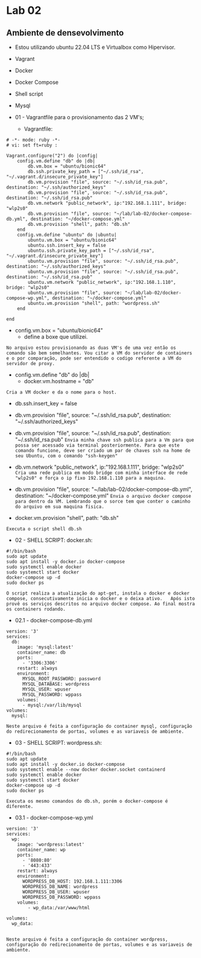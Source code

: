 # Lab 02

## Ambiente de densevolvimento
   - Estou utilizando ubuntu 22.04 LTS e Virtualbox como Hipervisor.

   - Vagrant
   - Docker
   - Docker Compose
   - Shell script
   - Mysql

- 01 - Vagrantfile para o provisionamento das 2 VM's;
   - Vagrantfile:

```
# -*- mode: ruby -*-
# vi: set ft=ruby :

Vagrant.configure("2") do |config|
	config.vm.define "db" do |db|	
		db.vm.box = "ubuntu/bionic64"
		db.ssh.private_key_path = ["~/.ssh/id_rsa", "~/.vagrant.d/insecure_private_key"]
		db.vm.provision "file", source: "~/.ssh/id_rsa.pub", destination: "~/.ssh/authorized_keys"
		db.vm.provision "file", source: "~/.ssh/id_rsa.pub", destination: "~/.ssh/id_rsa.pub"
		db.vm.network "public_network", ip:"192.168.1.111", bridge:	"wlp2s0"	  
		db.vm.provision "file", source: "~/lab/lab-02/docker-compose-db.yml", destination: "~/docker-compose.yml" 
		db.vm.provision "shell", path: "db.sh"
	end
	config.vm.define "ubuntu" do |ubuntu|	
		ubuntu.vm.box = "ubuntu/bionic64"
		ubuntu.ssh.insert_key = false
		ubuntu.ssh.private_key_path = ["~/.ssh/id_rsa", "~/.vagrant.d/insecure_private_key"]
		ubuntu.vm.provision "file", source: "~/.ssh/id_rsa.pub", destination: "~/.ssh/authorized_keys"
		ubuntu.vm.provision "file", source: "~/.ssh/id_rsa.pub", destination: "~/.ssh/id_rsa.pub"
		ubuntu.vm.network "public_network", ip:"192.168.1.110", bridge:	"wlp2s0"  
		ubuntu.vm.provision "file", source: "~/lab/lab-02/docker-compose-wp.yml", destination: "~/docker-compose.yml" 
		ubuntu.vm.provision "shell", path: "wordpress.sh"
	end

end

```

- config.vm.box = "ubuntu/bionic64"
    - define a boxe que utilizei.

`
No arquivo estou provisionando as duas VM's de uma vez então os comando são bem semelhantes. Vou citar a VM do servidor de containers e o por comparação, pode ser entendido o codigo referente a VM do servidor de proxy.
`

- config.vm.define "db" do |db|
    - docker.vm.hostname = "db"

`
Cria a VM docker e da o nome para o host.
`

- db.ssh.insert_key = false
- db.vm.provision "file", source: "~/.ssh/id_rsa.pub", destination: "~/.ssh/authorized_keys"
- db.vm.provision "file", source: "~/.ssh/id_rsa.pub", destination: "~/.ssh/id_rsa.pub"
`
Envia minha chave ssh publica para a Vm para que possa ser acessado via terminal posteriormente.
Para que este comando funcione, deve ser criado um par de chaves ssh na home de seu Ubuntu, com o comando "ssh-keygen"
`

- db.vm.network "public_network", ip:"192.168.1.111", bridge: "wlp2s0"
`
Cria uma rede publica em modo bridge com minha interface de rede "wlp2s0" e força o ip fixo 192.168.1.110 para a maquina.
`

- db.vm.provision "file", source: "~/lab/lab-02/docker-compose-db.yml", destination: "~/docker-compose.yml" 
`
Envia o arquivo docker compose para dentro da VM. Lembrando que o sorce tem que conter o caminho do arquivo em sua maquina fisica.
`

- docker.vm.provision "shell", path: "db.sh"

`
Executa o script shell db.sh
`

- 02 - SHELL SCRIPT: docker.sh:

```
#!/bin/bash
sudo apt update
sudo apt install -y docker.io docker-compose
sudo systemctl enable docker
sudo systemctl start docker
docker-compose up -d
sudo docker ps
```

`
O script realiza a atualização do apt-get, instala o docker e docker compose, consecutivamente inicia o docker e o deixa ativo.  
Após isto provê os serviços descritos no arquivo docker compose.
Ao final mostra os containers rodando.
`

- 02.1 - docker-compose-db.yml
```
version: '3'
services:
  db:
    image: 'mysql:latest'
    container_name: db
    ports:
      - '3306:3306'
    restart: always  
    environment:
      MYSQL_ROOT_PASSWORD: password
      MYSQL_DATABASE: wordpress
      MYSQL_USER: wpuser
      MYSQL_PASSWORD: wppass
    volumes:
      - mysql:/var/lib/mysql
volumes:
  mysql:   

```

`
Neste arquivo é feita a configuração do container mysql, configuração do redirecionamento de portas, volumes e as variaveis de ambiente.
`

- 03 - SHELL SCRIPT: wordpress.sh:

```
#!/bin/bash
sudo apt update
sudo apt install -y docker.io docker-compose
sudo systemctl enable --now docker docker.socket containerd
sudo systemctl enable docker
sudo systemctl start docker
docker-compose up -d
sudo docker ps
```

`
Executa os mesmo comandos do db.sh, porém o docker-compose é diferente.
`

- 03.1 - docker-compose-wp.yml

```
version: '3'
services:  
  wp:
    image: 'wordpress:latest'
    container_name: wp
    ports:
      - '8080:80'
      - '443:433'
    restart: always
    environment:
      WORDPRESS_DB_HOST: 192.168.1.111:3306
      WORDPRESS_DB_NAME: wordpress
      WORDPRESS_DB_USER: wpuser
      WORDPRESS_DB_PASSWORD: wppass
    volumes:
        - wp_data:/var/www/html    

volumes:
  wp_data:


```

`
Neste arquivo é feita a configuração do container wordpress, configuração do redirecionamento de portas, volumes e as variaveis de ambiente.
`

